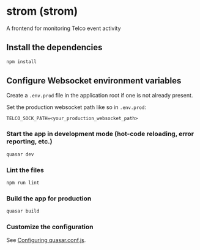 # strom (strom)

A frontend for monitoring Telco event activity 

## Install the dependencies
```bash
npm install
```

## Configure Websocket environment variables

Create a `.env.prod` file in the application root if one is not already present.

Set the production websocket path like so in `.env.prod`:

`TELCO_SOCK_PATH=<your_production_websocket_path>`

### Start the app in development mode (hot-code reloading, error reporting, etc.)
```bash
quasar dev
```

### Lint the files
```bash
npm run lint
```

### Build the app for production
```bash
quasar build
```

### Customize the configuration
See [Configuring quasar.conf.js](https://quasar.dev/quasar-cli/quasar-conf-js).
